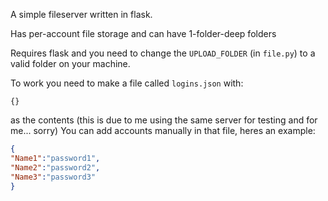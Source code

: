 A simple fileserver written in flask. 

Has per-account file storage and can have 1-folder-deep folders

Requires flask and you need to change the `UPLOAD_FOLDER` (in `file.py`) to a valid folder on your machine.

To work you need to make a file called `logins.json` with:
```
{}
```
as the contents (this is due to me using the same server for testing and for me... sorry)
You can add accounts manually in that file, heres an example:
```json
{
"Name1":"password1",
"Name2":"password2",
"Name3":"password3"
}
```

